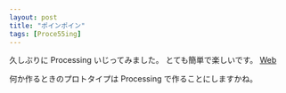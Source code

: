 ```yaml
---
layout: post
title: "ポインポイン"
tags: [Proce55ing]
---
```


久しぶりに Processing いじってみました。
とても簡単で楽しいです。
[Web](/works/Web/)

何か作るときのプロトタイプは Processing で作ることにしますかね。
